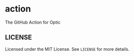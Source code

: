 # action

The GitHub Action for Optic

## LICENSE

Licensed under the MIT License. See `LICENSE` for more details.
